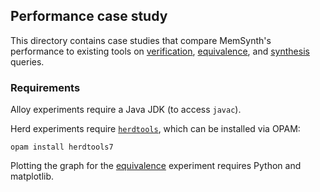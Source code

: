 ## Performance case study

This directory contains case studies that compare MemSynth's performance
to existing tools on [verification](verification),
[equivalence](equivalence),
and [synthesis](synthesis) queries.

### Requirements

Alloy experiments require a Java JDK (to access `javac`).

Herd experiments require [`herdtools`](http://diy.inria.fr),
which can be installed via OPAM:

    opam install herdtools7

Plotting the graph for the [equivalence](equivalence) experiment
requires Python and matplotlib.
